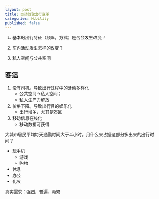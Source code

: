 ```yaml
---
layout: post
title: 自动驾驶出行变革
categories: Mobility
published: false
---
```


1. 基本的出行特征（频率，方式）是否会发生改变？

2. 车内活动发生怎样的改变？

3. 私人空间与公共空间


## 客运

1. 没有司机。导致出行过程中的活动多样化
    - 公共空间->私人空间；
    - 私人生产力解放
2. 价格下降。导致出行目的娱乐化
    - 出行增多，尤其是郊区
3. 移动信息在线化
    - 移动数据可获得

大城市居民平均每天通勤时间大于半小时。用什么来占据这部分多出来的出行时间？

- 玩手机
    - 游戏
    - 购物
- 休息
- 办公
- 化妆

真实需求：强烈、普遍、频繁
